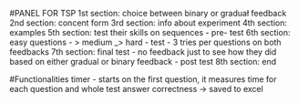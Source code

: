 #PANEL FOR TSP
1st section: choice between binary or graduał feedback
2nd section: concent form
3rd section: info about experiment
4th section: examples
5th section: test their skills on sequences - pre- test
6th section: easy questions - > medium _> hard - test - 3 tries per questions on both feedbacks
7th section: final test - no feedback just to see how they did based on either gradual or binary feedback - post test
8th section: end

#Functionalities
timer - starts on the first question, it measures time for each question and whole test
answer correctness -> saved to excel
